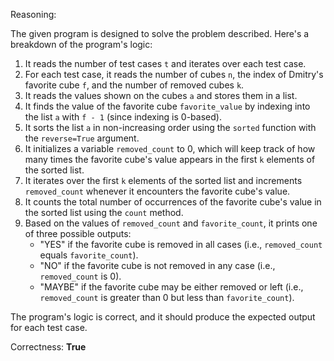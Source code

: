 Reasoning:

The given program is designed to solve the problem described. Here's a breakdown of the program's logic:

1. It reads the number of test cases `t` and iterates over each test case.
2. For each test case, it reads the number of cubes `n`, the index of Dmitry's favorite cube `f`, and the number of removed cubes `k`.
3. It reads the values shown on the cubes `a` and stores them in a list.
4. It finds the value of the favorite cube `favorite_value` by indexing into the list `a` with `f - 1` (since indexing is 0-based).
5. It sorts the list `a` in non-increasing order using the `sorted` function with the `reverse=True` argument.
6. It initializes a variable `removed_count` to 0, which will keep track of how many times the favorite cube's value appears in the first `k` elements of the sorted list.
7. It iterates over the first `k` elements of the sorted list and increments `removed_count` whenever it encounters the favorite cube's value.
8. It counts the total number of occurrences of the favorite cube's value in the sorted list using the `count` method.
9. Based on the values of `removed_count` and `favorite_count`, it prints one of three possible outputs:
	* "YES" if the favorite cube is removed in all cases (i.e., `removed_count` equals `favorite_count`).
	* "NO" if the favorite cube is not removed in any case (i.e., `removed_count` is 0).
	* "MAYBE" if the favorite cube may be either removed or left (i.e., `removed_count` is greater than 0 but less than `favorite_count`).

The program's logic is correct, and it should produce the expected output for each test case.

Correctness: **True**